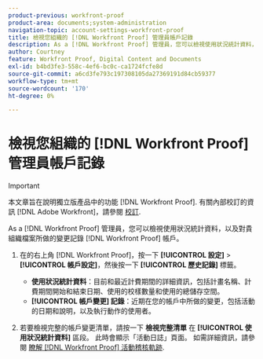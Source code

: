 ```yaml
---
product-previous: workfront-proof
product-area: documents;system-administration
navigation-topic: account-settings-workfront-proof
title: 檢視您組織的 [!DNL Workfront Proof] 管理員帳戶記錄
description: As a [!DNL Workfront Proof] 管理員，您可以檢視使用狀況統計資料，以及對貴組織檔案所做的變更記錄 [!DNL Workfront Proof] 帳戶。
author: Courtney
feature: Workfront Proof, Digital Content and Documents
exl-id: b4bd3fe3-558c-4ef6-bc0c-ca1724fcfe8d
source-git-commit: a6cd3fe793c197308105da27369191d84cb59377
workflow-type: tm+mt
source-wordcount: '170'
ht-degree: 0%

---
```


# 檢視您組織的 [!DNL Workfront Proof] 管理員帳戶記錄

>[!IMPORTANT]
>
>本文章旨在說明獨立版產品中的功能 [!DNL Workfront Proof]. 有關內部校訂的資訊 [!DNL Adobe Workfront]，請參閱 [校訂](../../../review-and-approve-work/proofing/proofing.md).

As a [!DNL Workfront Proof] 管理員，您可以檢視使用狀況統計資料，以及對貴組織檔案所做的變更記錄 [!DNL Workfront Proof] 帳戶。

1. 在的右上角 [!DNL Workfront Proof]，按一下 **[!UICONTROL 設定]** > **[!UICONTROL 帳戶設定]**，然後按一下 **[!UICONTROL 歷史記錄]** 標籤。

   * **使用狀況統計資料**：目前和最近計費期間的詳細資訊，包括計畫名稱、計費期間開始和結束日期、使用的校樣數量和使用的總儲存空間。
   * **[!UICONTROL 帳戶變更] 記錄**：近期在您的帳戶中所做的變更，包括活動的日期和說明，以及執行動作的使用者。

1. 若要檢視完整的帳戶變更清單，請按一下 **檢視完整清單** 在 **[!UICONTROL 使用狀況統計資料]** 區段。
此時會顯示「活動日誌」頁面。 如需詳細資訊，請參閱 [瞭解 [!DNL Workfront Proof] 活動稽核軌跡](../../../workfront-proof/wp-work-proofsfiles/basic-features/activity-audit-trail.md).
